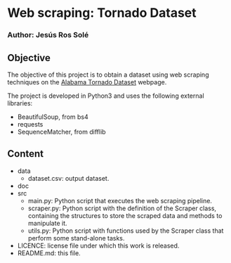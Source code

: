 # Web scraping: Tornado Dataset
### Author: Jesús Ros Solé

## Objective

The objective of this project is to obtain a dataset using web scraping techniques on the [Alabama Tornado Dataset](https://www.weather.gov/bmx/tornadodb_main)
webpage.

The project is developed in Python3 and uses the following external libraries:
- BeautifulSoup, from bs4
- requests
- SequenceMatcher, from difflib

## Content

- data
	- dataset.csv: output dataset.
- doc 
- src
	- main.py: Python script that executes the web scraping pipeline.
	- scraper.py: Python script with the definition of the Scraper class, containing the structures to store the scraped data and methods to manipulate it.
	- utils.py: Python script with functions used by the Scraper class that perform some stand-alone tasks.
- LICENCE: license file under which this work is released.
- README.md: this file.



